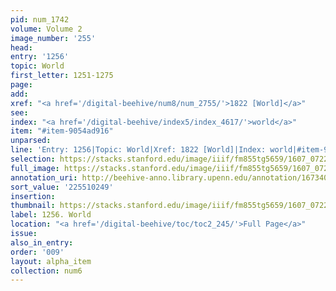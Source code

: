 ```yaml
---
pid: num_1742
volume: Volume 2
image_number: '255'
head:
entry: '1256'
topic: World
first_letter: 1251-1275
page:
add:
xref: "<a href='/digital-beehive/num8/num_2755/'>1822 [World]</a>"
see:
index: "<a href='/digital-beehive/index5/index_4617/'>world</a>"
item: "#item-9054ad916"
unparsed:
line: 'Entry: 1256|Topic: World|Xref: 1822 [World]|Index: world|#item-9054ad916'
selection: https://stacks.stanford.edu/image/iiif/fm855tg5659/1607_0722/388,249,2883,1005/full/0/default.jpg
full_image: https://stacks.stanford.edu/image/iiif/fm855tg5659/1607_0722/full/full/0/default.jpg
annotation_uri: http://beehive-anno.library.upenn.edu/annotation/1673409964288
sort_value: '225510249'
insertion:
thumbnail: https://stacks.stanford.edu/image/iiif/fm855tg5659/1607_0722/388,249,600,180/250,/0/default.jpg
label: 1256. World
location: "<a href='/digital-beehive/toc/toc2_245/'>Full Page</a>"
issue:
also_in_entry:
order: '009'
layout: alpha_item
collection: num6
---
```

